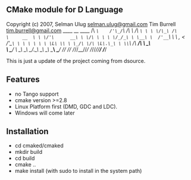## CMake module for D Language
Copyright (c) 2007, Selman Ulug <selman.ulug@gmail.com>
                    Tim Burrell <tim.burrell@gmail.com>
       ____                        __              ____ 
      /\  _`\    /'\_/`\          /\ \            /\  _`\
      \ \ \/\_\ /\      \     __  \ \ \/'\      __\ \ \/\ \
       \ \ \/_/_\ \ \__\ \  /'__`\ \ \ , <    /'__`\ \ \ \ \
        \ \ \L\ \\ \ \_/\ \/\ \L\.\_\ \ \\`\ /\  __/\ \ \_\ \
         \ \____/ \ \_\\ \_\ \__/.\_\\ \_\ \_\ \____\\ \____/
          \/___/   \/_/ \/_/\/__/\/_/ \/_/\/_/\/____/ \/___/
       

  
This is just a update of the project coming from dsource. 

Features 
--------
 * no Tango support 
 * cmake version >=2.8
 * Linux Platform first (DMD, GDC and LDC). 
 * Windows will come later
  
## Installation

* cd cmaked/cmaked
* mkdir build
* cd build
* cmake ..
* make install (with sudo to install in the system path)



